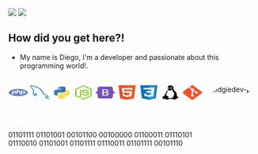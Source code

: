 <div>
  <a href = "mailto:dev.diegof@gmail.com"><img src="https://img.shields.io/badge/-Gmail-%23333?style=for-the-badge&logo=gmail&logoColor=white" target="_blank"></a>
  <a href="https://www.linkedin.com/in/dev-diego-fernandes" target="_blank"><img src="https://img.shields.io/badge/-LinkedIn-%230077B5?style=for-the-badge&logo=linkedin&logoColor=white" target="_blank"></a>
</div>

## How did you get here?!

- My name is Diego, I'm a developer and passionate about this programming world!.

<div style="display: inline_block"><br>
  <img align="center" alt="odgiedev-PHP" height="30" width="40" src="https://raw.githubusercontent.com/devicons/devicon/master/icons/php/php-plain.svg">
  <img align="center" alt="odgiedev-MySql" height="30" width="40" src="https://raw.githubusercontent.com/devicons/devicon/master/icons/mysql/mysql-plain.svg">
  <img align="center" alt="odgiedev-Python" height="30" width="40" src="https://raw.githubusercontent.com/devicons/devicon/master/icons/python/python-original.svg">
  <img align="center" alt="odgiedev-NodeJs" height="30" width="40" src="https://raw.githubusercontent.com/devicons/devicon/master/icons/nodejs/nodejs-plain.svg">
  <img align="center" alt="odgiedev-Bootstrap" height="30" width="40" src="https://raw.githubusercontent.com/devicons/devicon/master/icons/bootstrap/bootstrap-plain.svg">
  <img align="center" alt="odgiedev-HTML" height="30" width="40" src="https://raw.githubusercontent.com/devicons/devicon/master/icons/html5/html5-original.svg">
  <img align="center" alt="odgiedev-CSS" height="30" width="40" src="https://raw.githubusercontent.com/devicons/devicon/master/icons/css3/css3-original.svg">
  <img align="center" alt="odgiedev-Linux" height="30" width="40" src="https://raw.githubusercontent.com/devicons/devicon/master/icons/linux/linux-plain.svg">
  <img align="center" alt="odgiedev-Git" height="30" width="40" src="https://raw.githubusercontent.com/devicons/devicon/master/icons/git/git-plain.svg">
  
  <img align="right" alt="odgiedev-pfp" height="200" style="border-radius:50px;" src="https://cdn.discordapp.com/attachments/738871298557476874/946186063200788530/Webp.net-gifmaker_1.gif">
 
  <br><br>
</div>

01101111 01101001 00101100 00100000 01100011 01110101 01110010 01101001 01101111 01110011 01101111 00101110
